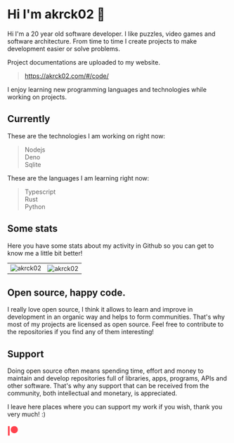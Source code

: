 # Hi I'm akrck02 👋
Hi I'm a 20 year old software developer. I like puzzles, video games and software architecture.
From time to time I create projects to make development easier or solve problems. 

Project documentations are uploaded to my website.

> https://akrck02.com/#/code/

I enjoy learning new programming languages and technologies while working on projects. 

## Currently 
These are the technologies I am working on right now:

> Nodejs
> <br>Deno
> <br>Sqlite

These are the languages I am learning right now:

> Typescript
> <br>Rust
> <br>Python

## Some stats
Here you have some stats about my activity in Github so you can get to know me a little bit better!

<table>
<tr>
    <td><a><img align="left" src="https://readme-stats-olive.vercel.app/api/top-langs?&layout=compact&count_private=true&langs_count=100&exclude_repo=readme-stats,AppIgniter&username=akrck02&show_icons=true&locale=en&title_color=202020&hide_border=true" alt="akrck02" /></a></td>
    <td><a><img align="center" src="https://readme-stats-olive.vercel.app/api?count_private=true&username=akrck02&show_icons=true&locale=en&hide_border=true" alt="akrck02" /></a></td>
  </tr>
</table>
  
## Open source, happy code.
I really love open source, I think it allows to learn and improve in development in an organic way and helps to form communities.
That's why most of my projects are licensed as open source. Feel free to contribute to the repositories if you find any of them interesting! 

## Support 
Doing open source often means spending time, effort and money to maintain and develop repositories full of libraries, apps, programs, APIs and other software.
That's why any support that can be received from the community, both intellectual and monetary, is appreciated.

I leave here places where you can support my work if you wish, thank you very much! :)
<br><br>
<a href="https://www.patreon.com/akrck02"><img style=" width:25px;" src='patreon.png'></a>
